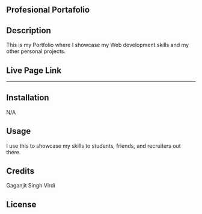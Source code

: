 ## Profesional Portafolio 

## Description

This is my Portfolio where I showcase my Web development skills and my other personal projects.   

## Live Page Link
*********************

## Installation

N/A

## Usage

I use this to showcase my skills to students, friends, and recruiters out there. 

## Credits

Gaganjit Singh Virdi

## License


